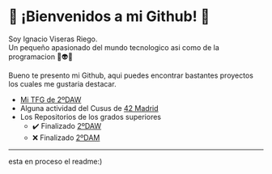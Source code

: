# 🐸 ¡Bienvenidos a mi Github! 🐸

Soy Ignacio Viseras Riego.<br/>
Un pequeño apasionado del mundo tecnologico asi como de la programacion 👾👽👾

Bueno te presento mi Github, aqui puedes encontrar bastantes proyectos los cuales me gustaria destacar.<br/>
- [Mi TFG de 2ºDAW](https://github.com/ignacioviseras/01_Hospital_TFG.git)
- Alguna actividad del Cusus de [42 Madrid](https://www.42madrid.com)
- Los Repositorios de los grados superiores
  - ✔️ Finalizado [2ºDAW](https://github.com/ignacioviseras/2-DAW.git)
  - ❌ Finalizado [2ºDAM](https://github.com/ignacioviseras/2-DAM.git)
<hr/>

esta en proceso el readme:)


<!--
**ignacioviseras/ignacioviseras** is a ✨ _special_ ✨ repository because its `README.md` (this file) appears on your GitHub profile.

Here are some ideas to get you started:

- 🔭 I’m currently working on ...
- 🌱 I’m currently learning ...
- 👯 I’m looking to collaborate on ...
- 🤔 I’m looking for help with ...
- 💬 Ask me about ...
- 📫 How to reach me: ...
- 😄 Pronouns: ...
- ⚡ Fun fact: ...
-->
